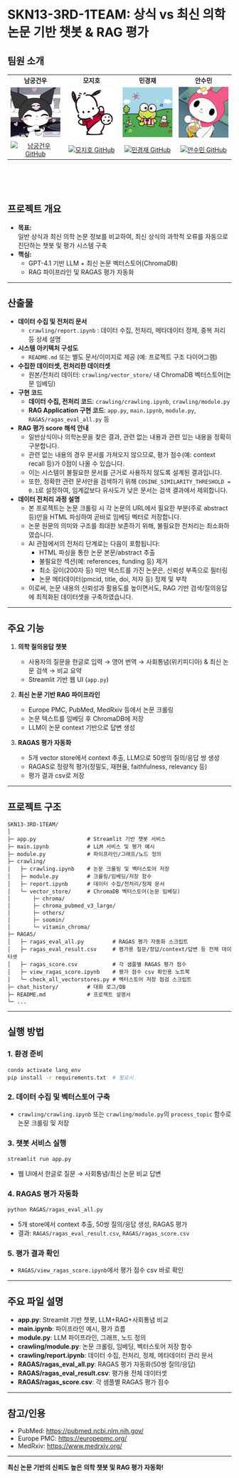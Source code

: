 # SKN13-3RD-1TEAM: 상식 vs 최신 의학 논문 기반 챗봇 & RAG 평가

## 팀원 소개
<table align=center>
  <tbody>
   <tr>
      <td align=center><b>남궁건우</b></td>
      <td align=center><b>모지호</b></td>
      <td align=center><b>민경재</b></td>
      <td align=center><b>안수민</b></td>
    </tr>
    <tr>
      <td align="center">
          <img alt="Image" src="images/gw.jpeg" width="200px;" alt="남궁건우"/>
      </td>
      <td align="center">
          <img alt="Image" src="images/jh.jpeg" width="200px;" alt="모지호"/>
      </td>
      <td align="center">
        <img alt="Image" src="images/gj.jpeg" width="200px;" alt="민경재" />
      </td>
      <td align="center">
        <img alt="Image" src="images/sm.jpg" width="200px;" alt="안수민"/>
      </td>
    </tr>
    <tr>
       <td align="center">
       <a href="https://github.com/NGGW519">
         <img src="https://img.shields.io/badge/GitHub-NGGW519-FEFFAB?logo=github" alt="남궁건우 GitHub"/>
       </a>
       </td>
       <td align="center">
       <a href="https://github.com/mojiho7">
         <img src="https://img.shields.io/badge/GitHub-mojiho-B9FF92?logo=github" alt="모지호 GitHub"/>
       </a>
       </td>
       <td align="center">
       <a href="https://github.com/rudwo524">
         <img src="https://img.shields.io/badge/GitHub-rudwo524-FFAFB0?logo=github" alt="민경재 GitHub"/>
       </a>
       </td>
       <td align="center">
       <a href="https://github.com/tnalsdk111">
         <img src="https://img.shields.io/badge/GitHub-tnalsdk111-BD9FFF?logo=github" alt="안수민 GitHub"/>
       </a>
       </td>
    </tr>
  </tbody>
</table>
<br>
<br/><br/>


## 프로젝트 개요

- **목표:**  
  일반 상식과 최신 의학 논문 정보를 비교하여, 최신 상식의 과학적 오류를 자동으로 진단하는 챗봇 및 평가 시스템 구축
- **핵심:**  
  - GPT-4.1 기반 LLM + 최신 논문 벡터스토어(ChromaDB)
  - RAG 파이프라인 및 RAGAS 평가 자동화

---

## 산출물

- **데이터 수집 및 전처리 문서**
  - `crawling/report.ipynb` : 데이터 수집, 전처리, 메타데이터 정제, 중복 처리 등 상세 설명
- **시스템 아키텍처 구성도**
  - `README.md` 또는 별도 문서/이미지로 제공 (예: 프로젝트 구조 다이어그램)
- **수집한 데이터셋, 전처리한 데이터셋**
  - 원본/전처리 데이터: `crawling/vector_store/` 내 ChromaDB 벡터스토어(논문 임베딩)
- **구현 코드**
    - **데이터 수집, 전처리 코드**: `crawling/crawling.ipynb`, `crawling/module.py`
    - **RAG Application 구현 코드**: `app.py`, `main.ipynb`, `module.py`, `RAGAS/ragas_eval_all.py` 등
- **RAG 평가 score 해석 안내**
    - 일반상식이나 의학논문을 찾은 결과, 관련 없는 내용과 관련 있는 내용을 정확히 구분합니다. 
    - 관련 없는 내용의 경우 문서를 가져오지 않으므로, 평가 점수(예: context recall 등)가 0점이 나올 수 있습니다.
    - 이는 시스템이 불필요한 문서를 근거로 사용하지 않도록 설계된 결과입니다.
    - 또한, 정확한 관련 문서만을 검색하기 위해 `COSINE_SIMILARITY_THRESHOLD = 0.1`로 설정하여, 임계값보다 유사도가 낮은 문서는 검색 결과에서 제외합니다.
- **데이터 전처리 과정 설명**
    - 본 프로젝트는 논문 크롤링 시 각 논문의 URL에서 필요한 부분(주로 abstract 등)만을 HTML 파싱하여 곧바로 임베딩 벡터로 저장합니다.
    - 논문 원문의 의미와 구조를 최대한 보존하기 위해, 불필요한 전처리는 최소화하였습니다.
    - AI 관점에서의 전처리 단계로는 다음이 포함됩니다:
        - HTML 파싱을 통한 논문 본문/abstract 추출
        - 불필요한 섹션(예: references, funding 등) 제거
        - 최소 길이(200자 등) 미만 텍스트를 가진 논문은, 신뢰성 부족으로 필터링
        - 논문 메타데이터(pmcid, title, doi, 저자 등) 정제 및 부착
    - 이로써, 논문 내용의 신뢰성과 활용도를 높이면서도, RAG 기반 검색/질의응답에 최적화된 데이터셋을 구축하였습니다.

---

## 주요 기능

1. **의학 질의응답 챗봇**
   - 사용자의 질문을 한글로 입력 → 영어 번역 → 사회통념(위키피디아) & 최신 논문 검색 → 비교 요약
   - Streamlit 기반 웹 UI (`app.py`)

2. **최신 논문 기반 RAG 파이프라인**
   - Europe PMC, PubMed, MedRxiv 등에서 논문 크롤링
   - 논문 텍스트를 임베딩 후 ChromaDB에 저장
   - LLM이 논문 context 기반으로 답변 생성

3. **RAGAS 평가 자동화**
   - 5개 vector store에서 context 추출, LLM으로 50쌍의 질의/응답 쌍 생성
   - RAGAS로 정량적 평가(정밀도, 재현율, faithfulness, relevancy 등)
   - 평가 결과 csv로 저장

---

## 프로젝트 구조

```
SKN13-3RD-1TEAM/
│
├─ app.py                # Streamlit 기반 챗봇 서비스
├─ main.ipynb            # LLM 서비스 및 평가 예시
├─ module.py             # 파이프라인/그래프/노드 정의
├─ crawling/
│   ├─ crawling.ipynb    # 논문 크롤링 및 벡터스토어 저장
│   ├─ module.py         # 크롤링/임베딩/저장 함수
│   ├─ report.ipynb      # 데이터 수집/전처리/정제 문서
│   └─ vector_store/     # ChromaDB 벡터스토어(논문 임베딩)
│       ├─ chroma/
│       ├─ chroma_pubmed_v3_large/
│       ├─ others/
│       ├─ soomin/
│       └─ vitamin_chroma/
├─ RAGAS/
│   ├─ ragas_eval_all.py         # RAGAS 평가 자동화 스크립트
│   ├─ ragas_eval_result.csv     # 평가용 질문/정답/context/답변 등 전체 데이터셋
│   ├─ ragas_score.csv           # 각 샘플별 RAGAS 평가 점수
│   ├─ view_ragas_score.ipynb    # 평가 점수 csv 확인용 노트북
│   └─ check_all_vectorstores.py # 벡터스토어 저장 점검 스크립트
├─ chat_history/         # 대화 로그/DB
├─ README.md             # 프로젝트 설명서
└─ ...
```

---

## 실행 방법

### 1. 환경 준비

```bash
conda activate lang_env
pip install -r requirements.txt  # 필요시
```

### 2. 데이터 수집 및 벡터스토어 구축

- `crawling/crawling.ipynb` 또는 `crawling/module.py`의 `process_topic` 함수로 논문 크롤링 및 저장

### 3. 챗봇 서비스 실행

```bash
streamlit run app.py
```
- 웹 UI에서 한글로 질문 → 사회통념/최신 논문 비교 답변

### 4. RAGAS 평가 자동화

```bash
python RAGAS/ragas_eval_all.py
```
- 5개 store에서 context 추출, 50쌍 질의/응답 생성, RAGAS 평가
- 결과: `RAGAS/ragas_eval_result.csv`, `RAGAS/ragas_score.csv`

### 5. 평가 결과 확인

- `RAGAS/view_ragas_score.ipynb`에서 평가 점수 csv 바로 확인

---

## 주요 파일 설명

- **app.py**: Streamlit 기반 챗봇, LLM+RAG+사회통념 비교
- **main.ipynb**: 파이프라인 예시, 평가 흐름
- **module.py**: LLM 파이프라인, 그래프, 노드 정의
- **crawling/module.py**: 논문 크롤링, 임베딩, 벡터스토어 저장 함수
- **crawling/report.ipynb**: 데이터 수집, 전처리, 정제, 메타데이터 관리 문서
- **RAGAS/ragas_eval_all.py**: RAGAS 평가 자동화(50쌍 질의/응답)
- **RAGAS/ragas_eval_result.csv**: 평가용 전체 데이터셋
- **RAGAS/ragas_score.csv**: 각 샘플별 RAGAS 평가 점수

---

## 참고/인용

- PubMed: https://pubmed.ncbi.nlm.nih.gov/
- Europe PMC: https://europepmc.org/
- MedRxiv: https://www.medrxiv.org/

---

**최신 논문 기반의 신뢰도 높은 의학 챗봇 및 RAG 평가 자동화!**
